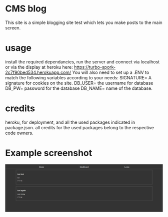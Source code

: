 # CMS blog
This site is a simple blogging site test which lets you make posts to the main screen.

# usage
install the required dependancies, run the server and connect via localhost or via the display at heroku here:
https://turbo-spork-2c7f90bed534.herokuapp.com/
You will also need to set up a .ENV to match the following variables according to your needs:
SIGNATURE= A signature for cookies on the site. 
DB_USER=  the username for database
DB_PW=    password for the database
DB_NAME=  name of the database.

# credits 
heroku, for deployment, and all the used packages indicated in package.json.
all credits for the used packages belong to the respective code owners.

# Example screenshot
![exampleView](image.png)